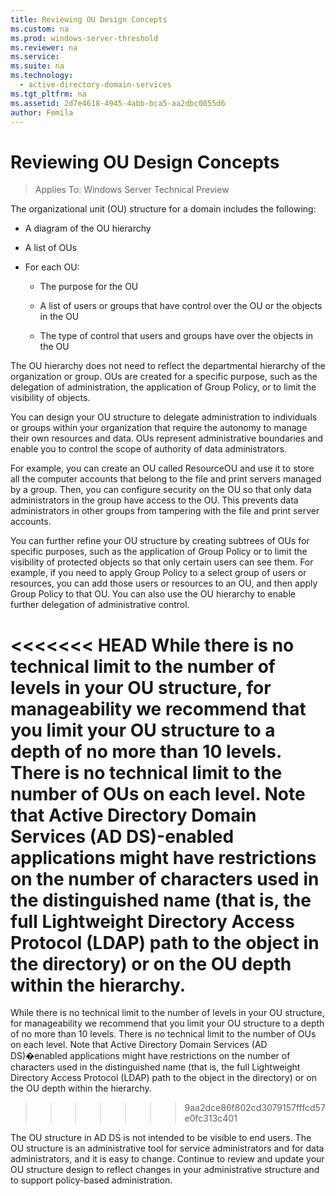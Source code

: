 ```yaml
---
title: Reviewing OU Design Concepts
ms.custom: na
ms.prod: windows-server-threshold
ms.reviewer: na
ms.service: 
ms.suite: na
ms.technology: 
  - active-directory-domain-services
ms.tgt_pltfrm: na
ms.assetid: 2d7e4618-4945-4abb-bca5-aa2dbc0055d6
author: Femila
---
```

# Reviewing OU Design Concepts

>Applies To: Windows Server Technical Preview

The organizational unit (OU) structure for a domain includes the following:  
  
-   A diagram of the OU hierarchy  
  
-   A list of OUs  
  
-   For each OU:  
  
    -   The purpose for the OU  
  
    -   A list of users or groups that have control over the OU or the objects in the OU  
  
    -   The type of control that users and groups have over the objects in the OU  
  
The OU hierarchy does not need to reflect the departmental hierarchy of the organization or group. OUs are created for a specific purpose, such as the delegation of administration, the application of Group Policy, or to limit the visibility of objects.  
  
You can design your OU structure to delegate administration to individuals or groups within your organization that require the autonomy to manage their own resources and data. OUs represent administrative boundaries and enable you to control the scope of authority of data administrators.  
  
For example, you can create an OU called ResourceOU and use it to store all the computer accounts that belong to the file and print servers managed by a group. Then, you can configure security on the OU so that only data administrators in the group have access to the OU. This prevents data administrators in other groups from tampering with the file and print server accounts.  
  
You can further refine your OU structure by creating subtrees of OUs for specific purposes, such as the application of Group Policy or to limit the visibility of protected objects so that only certain users can see them. For example, if you need to apply Group Policy to a select group of users or resources, you can add those users or resources to an OU, and then apply Group Policy to that OU. You can also use the OU hierarchy to enable further delegation of administrative control.  
  
<<<<<<< HEAD
While there is no technical limit to the number of levels in your OU structure, for manageability we recommend that you limit your OU structure to a depth of no more than 10 levels. There is no technical limit to the number of OUs on each level. Note that Active Directory Domain Services (AD DS)-enabled applications might have restrictions on the number of characters used in the distinguished name (that is, the full Lightweight Directory Access Protocol (LDAP) path to the object in the directory) or on the OU depth within the hierarchy.  
=======
While there is no technical limit to the number of levels in your OU structure, for manageability we recommend that you limit your OU structure to a depth of no more than 10 levels. There is no technical limit to the number of OUs on each level. Note that Active Directory Domain Services (AD DS)�enabled applications might have restrictions on the number of characters used in the distinguished name (that is, the full Lightweight Directory Access Protocol (LDAP) path to the object in the directory) or on the OU depth within the hierarchy.  
>>>>>>> 9aa2dce86f802cd3079157fffcd57e0fc313c401
  
The OU structure in AD DS is not intended to be visible to end users. The OU structure is an administrative tool for service administrators and for data administrators, and it is easy to change. Continue to review and update your OU structure design to reflect changes in your administrative structure and to support policy-based administration.  
  



